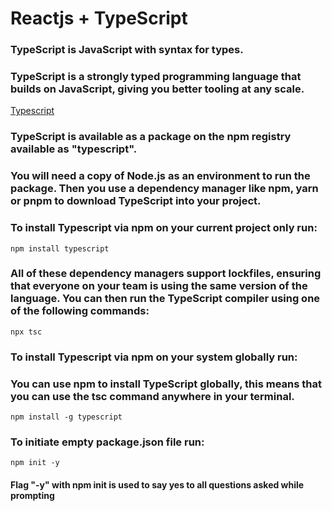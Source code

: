 # Reactjs + TypeScript

### TypeScript is JavaScript with syntax for types.

### TypeScript is a strongly typed programming language that builds on JavaScript, giving you better tooling at any scale.

[Typescript](https://www.typescriptlang.org/)

### TypeScript is available as a package on the npm registry available as "typescript".

### You will need a copy of Node.js as an environment to run the package. Then you use a dependency manager like npm, yarn or pnpm to download TypeScript into your project.

### To install Typescript via npm on your current project only run:

```
npm install typescript
```

### All of these dependency managers support lockfiles, ensuring that everyone on your team is using the same version of the language. You can then run the TypeScript compiler using one of the following commands:

```
npx tsc
```

### To install Typescript via npm on your system globally run:

### You can use npm to install TypeScript globally, this means that you can use the tsc command anywhere in your terminal.

```
npm install -g typescript
```

### To initiate empty package.json file run:

```
npm init -y
```

#### Flag "-y" with npm init is used to say yes to all questions asked while prompting
